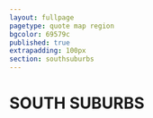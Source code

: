 ```yaml
---
layout: fullpage
pagetype: quote map region
bgcolor: 69579c
published: true
extrapadding: 100px
section: southsuburbs
---
```


<div class="mapstage"></div>

# SOUTH SUBURBS
